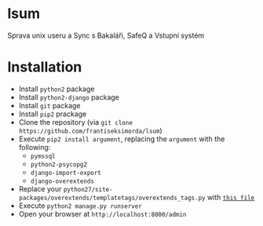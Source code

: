 # lsum
Sprava unix useru a Sync s Bakaláři, SafeQ a Vstupní systém

# Installation
- Install `python2` package
- Install `python2-django` package
- Install `git` package
- Install `pip2` prackage
- Clone the repository (via `git clone https://github.com/frantiseksimorda/lsum`)
- Execute `pip2 install argument`, replacing the `argument` with the following:
  -  `pymssql`
  -  `python2-psycopg2`
  -  `django-import-export`
  -  `django-overextends`
- Replace your `python27/site-packages/overextends/templatetags/overextends_tags.py` with [`this file`](https://github.com/stephenmcd/django-overextends/blob/master/overextends/templatetags/overextends_tags.py)
- Execute `python2 manage.py runserver`
- Open your browser at `http://localhost:8000/admin`
